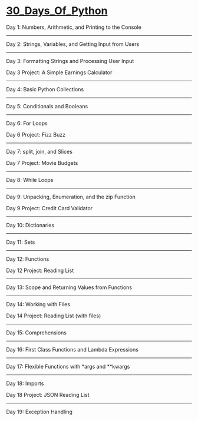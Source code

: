 # [30_Days_Of_Python](https://blog.teclado.com/30-days-of-python/)


Day 1: Numbers, Arithmetic, and Printing to the Console
***
Day 2: Strings, Variables, and Getting Input from Users
***
Day 3: Formatting Strings and Processing User Input

Day 3 Project: A Simple Earnings Calculator
***
Day 4: Basic Python Collections
***
Day 5: Conditionals and Booleans
***
Day 6: For Loops

Day 6 Project: Fizz Buzz
***
Day 7: split, join, and Slices

Day 7 Project: Movie Budgets
***
Day 8: While Loops
***
Day 9: Unpacking, Enumeration, and the zip Function

Day 9 Project: Credit Card Validator
***
Day 10: Dictionaries
***
Day 11: Sets
***
Day 12: Functions

Day 12 Project: Reading List
***
Day 13: Scope and Returning Values from Functions
***
Day 14: Working with Files

Day 14 Project: Reading List (with files)
***
Day 15: Comprehensions
***
Day 16: First Class Functions and Lambda Expressions
***
Day 17: Flexible Functions with *args and **kwargs
***
Day 18: Imports

Day 18 Project: JSON Reading List
***
Day 19: Exception Handling
